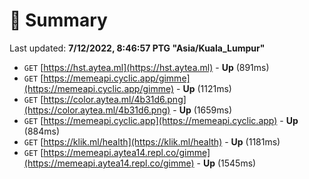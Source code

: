 # 📖 Summary
Last updated: **7/12/2022, 8:46:57 PTG "Asia/Kuala_Lumpur"**

- `GET` [https://hst.aytea.ml](https://hst.aytea.ml) - **Up** (891ms)
- `GET` [https://memeapi.cyclic.app/gimme](https://memeapi.cyclic.app/gimme) - **Up** (1121ms)
- `GET` [https://color.aytea.ml/4b31d6.png](https://color.aytea.ml/4b31d6.png) - **Up** (1659ms)
- `GET` [https://memeapi.cyclic.app](https://memeapi.cyclic.app) - **Up** (884ms)
- `GET` [https://klik.ml/health](https://klik.ml/health) - **Up** (1181ms)
- `GET` [https://memeapi.aytea14.repl.co/gimme](https://memeapi.aytea14.repl.co/gimme) - **Up** (1545ms)
